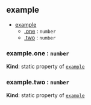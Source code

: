 <a name="module_example"></a>

## example

* [example](#module_example)
    * [.one](#module_example.one) : <code>number</code>
    * [.two](#module_example.two) : <code>number</code>

<a name="module_example.one"></a>

### example.one : <code>number</code>
**Kind**: static property of <code>[example](#module_example)</code>  
<a name="module_example.two"></a>

### example.two : <code>number</code>
**Kind**: static property of <code>[example](#module_example)</code>  
